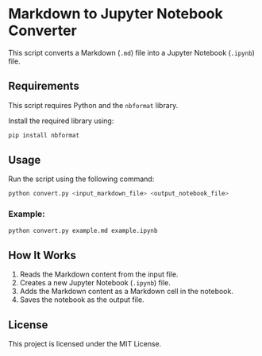 # Markdown to Jupyter Notebook Converter

This script converts a Markdown (`.md`) file into a Jupyter Notebook (`.ipynb`) file.

## Requirements

This script requires Python and the `nbformat` library.

Install the required library using:

```sh
pip install nbformat
```

## Usage

Run the script using the following command:

```sh
python convert.py <input_markdown_file> <output_notebook_file>
```

### Example:

```sh
python convert.py example.md example.ipynb
```

## How It Works

1. Reads the Markdown content from the input file.
2. Creates a new Jupyter Notebook (`.ipynb`) file.
3. Adds the Markdown content as a Markdown cell in the notebook.
4. Saves the notebook as the output file.

## License

This project is licensed under the MIT License.

